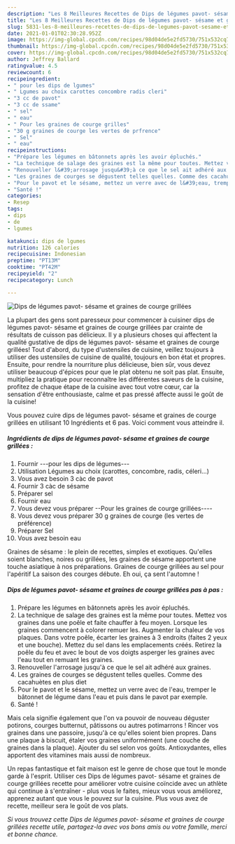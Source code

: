 ```yaml
---
description: "Les 8 Meilleures Recettes de Dips de légumes pavot- sésame et graines de courge grillées"
title: "Les 8 Meilleures Recettes de Dips de légumes pavot- sésame et graines de courge grillées"
slug: 5831-les-8-meilleures-recettes-de-dips-de-legumes-pavot-sesame-et-graines-de-courge-grillees
date: 2021-01-01T02:30:28.952Z
image: https://img-global.cpcdn.com/recipes/98d04de5e2fd5730/751x532cq70/dips-de-legumes-pavot-sesame-et-graines-de-courge-grillees-photo-principale-de-la-recette.jpg
thumbnail: https://img-global.cpcdn.com/recipes/98d04de5e2fd5730/751x532cq70/dips-de-legumes-pavot-sesame-et-graines-de-courge-grillees-photo-principale-de-la-recette.jpg
cover: https://img-global.cpcdn.com/recipes/98d04de5e2fd5730/751x532cq70/dips-de-legumes-pavot-sesame-et-graines-de-courge-grillees-photo-principale-de-la-recette.jpg
author: Jeffrey Ballard
ratingvalue: 4.5
reviewcount: 6
recipeingredient:
- " pour les dips de lgumes"
- " Lgumes au choix carottes concombre radis cleri"
- "3 cc de pavot"
- "3 cc de ssame"
- " sel"
- " eau"
- " Pour les graines de courge grilles"
- "30 g graines de courge les vertes de prfrence"
- " Sel"
- " eau"
recipeinstructions:
- "Prépare les légumes en bâtonnets après les avoir épluchés."
- "La technique de salage des graines est la même pour toutes. Mettez vos graines dans une poêle et faite chauffer à feu moyen. Lorsque les graines commencent à colorer remuer les. Augmenter la chaleur de vos plaques. Dans votre poêle, écarter les graines à 3 endroits (faites 2 yeux et une bouche). Mettez du sel dans les emplacements créés. Retirez la poêle du feu et avec le bout de vos doigts asperger les graines avec l&#39;eau tout en remuant les graines."
- "Renouveller l&#39;arrosage jusqu&#39;à ce que le sel ait adhéré aux graines."
- "Les graines de courges se dégustent telles quelles. Comme des cacahuètes en plus diet"
- "Pour le pavot et le sésame, mettez un verre avec de l&#39;eau, tremper le bâtonnet de légume dans l&#39;eau et puis dans le pavot par exemple."
- "Santé !"
categories:
- Resep
tags:
- dips
- de
- lgumes

katakunci: dips de lgumes 
nutrition: 126 calories
recipecuisine: Indonesian
preptime: "PT13M"
cooktime: "PT42M"
recipeyield: "2"
recipecategory: Lunch

---
```



![Dips de légumes pavot- sésame et graines de courge grillées](https://img-global.cpcdn.com/recipes/98d04de5e2fd5730/751x532cq70/dips-de-legumes-pavot-sesame-et-graines-de-courge-grillees-photo-principale-de-la-recette.jpg)

La plupart des gens sont paresseux pour commencer à cuisiner dips de légumes pavot- sésame et graines de courge grillées par crainte de résultats de cuisson pas délicieux. Il y a plusieurs choses qui affectent la qualité gustative de dips de légumes pavot- sésame et graines de courge grillées! Tout d'abord, du type d'ustensiles de cuisine, veillez toujours à utiliser des ustensiles de cuisine de qualité, toujours en bon état et propres. Ensuite, pour rendre la nourriture plus délicieuse, bien sûr, vous devez utiliser beaucoup d'épices pour que le plat obtenu ne soit pas plat. Ensuite, multipliez la pratique pour reconnaître les différentes saveurs de la cuisine, profitez de chaque étape de la cuisine avec tout votre cœur, car la sensation d'être enthousiaste, calme et pas pressé affecte aussi le goût de la cuisine!

<!--inarticleads1-->

Vous pouvez cuire dips de légumes pavot- sésame et graines de courge grillées en utilisant 10 Ingrédients et 6 pas. Voici comment vous atteindre il.

##### Ingrédients de dips de légumes pavot- sésame et graines de courge grillées :

1. Fournir  ---pour les dips de légumes---
1. Utilisation  Légumes au choix (carottes, concombre, radis, céleri...)
1. Vous avez besoin 3 càc de pavot
1. Fournir 3 càc de sésame
1. Préparer  sel
1. Fournir  eau
1. Vous devez vous préparer  --Pour les graines de courge grillées----
1. Vous devez vous préparer 30 g graines de courge (les vertes de préférence)
1. Préparer  Sel
1. Vous avez besoin  eau


Graines de sésame : le plein de recettes, simples et exotiques. Qu&#39;elles soient blanches, noires ou grillées, les graines de sésame apportent une touche asiatique à nos préparations. Graines de courge grillées au sel  pour l&#39;apéritif  La saison des courges débute. Eh oui, ça sent l&#39;automne ! 

<!--inarticleads2-->

##### Dips de légumes pavot- sésame et graines de courge grillées pas à pas :

1. Prépare les légumes en bâtonnets après les avoir épluchés.
1. La technique de salage des graines est la même pour toutes. Mettez vos graines dans une poêle et faite chauffer à feu moyen. Lorsque les graines commencent à colorer remuer les. Augmenter la chaleur de vos plaques. Dans votre poêle, écarter les graines à 3 endroits (faites 2 yeux et une bouche). Mettez du sel dans les emplacements créés. Retirez la poêle du feu et avec le bout de vos doigts asperger les graines avec l&#39;eau tout en remuant les graines.
1. Renouveller l&#39;arrosage jusqu&#39;à ce que le sel ait adhéré aux graines.
1. Les graines de courges se dégustent telles quelles. Comme des cacahuètes en plus diet
1. Pour le pavot et le sésame, mettez un verre avec de l&#39;eau, tremper le bâtonnet de légume dans l&#39;eau et puis dans le pavot par exemple.
1. Santé !


Mais cela signifie également que l&#39;on va pouvoir de nouveau déguster potirons, courges butternut, pâtissons ou autres potimarrons ! Rincer vos graines dans une passoire, jusqu&#39;à ce qu&#39;elles soient bien propres. Dans une plaque à biscuit, étaler vos graines uniformément (une couche de graines dans la plaque). Ajouter du sel selon vos goûts. Antioxydantes, elles apportent des vitamines mais aussi de nombreux. 

<!--inarticleads1-->

<p>
Un repas fantastique et fait maison est le genre de chose que tout le monde garde à l'esprit. Utiliser ces Dips de légumes pavot- sésame et graines de courge grillées recette pour améliorer votre cuisine coïncide avec un athlète qui continue à s'entraîner - plus vous le faites, mieux vous vous améliorez, apprenez autant que vous le pouvez sur la cuisine. Plus vous avez de recette, meilleur sera le goût de vos plats.
</p>

<p>
<i>Si vous trouvez cette Dips de légumes pavot- sésame et graines de courge grillées recette utile, partagez-la avec vos bons amis ou votre famille, merci et bonne chance.</i>
</p>
